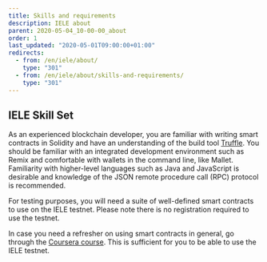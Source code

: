 ```yaml
---
title: Skills and requirements
description: IELE about
parent: 2020-05-04_10-00-00_about
order: 1
last_updated: "2020-05-01T09:00:00+01:00"
redirects:
  - from: /en/iele/about/
    type: "301"
  - from: /en/iele/about/skills-and-requirements/
    type: "301"
---
```

## IELE Skill Set

As an experienced blockchain developer, you are familiar with writing smart contracts in Solidity and have an understanding of the build tool [Truffle](https://www.trufflesuite.com/docs/truffle/overview). You should be familiar with an integrated development environment such as Remix and comfortable with wallets in the command line, like Mallet. Familiarity with higher-level languages such as Java and JavaScript is desirable and knowledge of the JSON remote procedure call (RPC) protocol is recommended.

For testing purposes, you will need a suite of well-defined smart contracts to use on the IELE testnet. Please note there is no registration required to use the testnet.

In case you need a refresher on using smart contracts in general, go through the [Coursera course](https://www.coursera.org/learn/smarter-contracts). This is sufficient for you to be able to use the IELE testnet.

